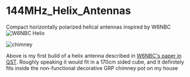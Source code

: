 # 144MHz_Helix_Antennas
Compact horizontally polarized helical antennas inspired by W6NBC 
![W6NBC Helix](https://github.com/user-attachments/assets/590b61c4-002f-4fd5-9dc4-4fa45d7e62c9)

![chimney](https://github.com/user-attachments/assets/ef7cee62-7876-4a52-bae3-d5f5c36a9aed)

Above is my first build of a helix antenna described in [W6NBC's paper in QST](https://w6nbc.com/articles/2011-06QST2mhelices.pdf). Roughly speaking it would fit in a 170cm sided cube, and it definitely fits inside the non-functional decorative GRP chimney pot on my house 
